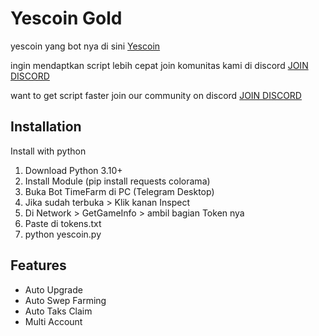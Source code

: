 # Yescoin Gold
yescoin yang bot nya di sini [Yescoin](https://t.me/theYescoin_bot/Yescoin?startapp=uPVb8H)

ingin mendaptkan script lebih cepat join komunitas kami di discord
[JOIN DISCORD](https://discord.gg/N9caefVJ7F)

want to get script faster join our community on discord
[JOIN DISCORD](https://discord.gg/N9caefVJ7F)

## Installation

Install with python

1. Download Python 3.10+
2. Install Module (pip install requests colorama)
3. Buka Bot TimeFarm di PC (Telegram Desktop)
4. Jika sudah terbuka > Klik kanan Inspect
5. Di Network > GetGameInfo > ambil bagian Token nya
6. Paste di tokens.txt
7. python yescoin.py


## Features
- Auto Upgrade
- Auto Swep Farming
- Auto Taks Claim
- Multi Account

